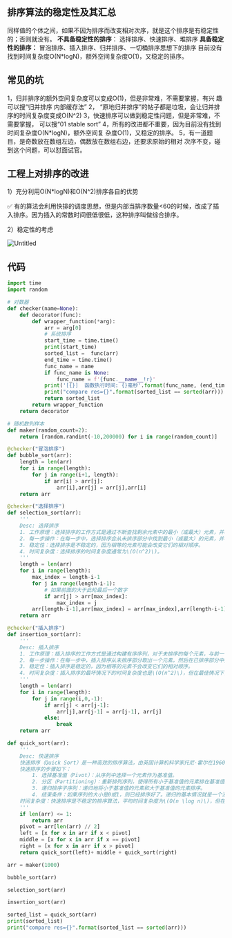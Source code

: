 

## 排序算法的稳定性及其汇总

同样值的个体之间，如果不因为排序而改变相对次序，就是这个排序是有稳定性的；否则就没有。
**不具备稳定性的排序**：
选择排序、快速排序、堆排序
**具备稳定性的排序：**
冒泡排序、插入排序、归并排序、一切桶排序思想下的排序
目前没有找到时间复杂度O(N*logN)，额外空间复杂度O(1)，又稳定的排序。

## 常见的坑

1，归并排序的额外空间复杂度可以变成O(1)，但是非常难，不需要掌握，有兴
趣可以搜“归并排序 内部缓存法”
2，
“原地归并排序”的帖子都是垃圾，会让归并排序的时间复杂度变成O(N^2)
3，快速排序可以做到稳定性问题，但是非常难，不需要掌握， 可以搜“01
stable sort”
4，所有的改进都不重要，因为目前没有找到时间复杂度O(N*logN)，额外空间复
杂度O(1)，又稳定的排序。
5，有一道题目，是奇数放在数组左边，偶数放在数组右边，还要求原始的相对
次序不变，碰到这个问题，可以怼面试官。

## 工程上对排序的改进

1）充分利用O(N*logN)和O(N^2)排序各自的优势

<aside>
✅ 有的算法会利用快排的调度思想，但是内部当排序数量<60的时候，改成了插入排序。因为插入的常数时间很低很低，这种排序叫做综合排序。

</aside>

2）稳定性的考虑

![Untitled](Untitled%2014.png)

## 代码

```python
import time
import random

# 对数器
def checker(name=None):
    def decorator(func):
        def wrapper_function(*arg):
            arr = arg[0]
            # 系统排序
            start_time = time.time()
            print(start_time)
            sorted_list =  func(arr)
            end_time = time.time()
            func_name = name
            if func_name is None:
                func_name = f'{func.__name__!r}'
            print('[{}]  函数执行时间: {}毫秒'.format(func_name, (end_time-start_time)*1000))
            print("compare res={}".format(sorted_list == sorted(arr)))
            return sorted_list
        return wrapper_function
    return decorator

# 随机数列样本
def maker(random_count=2):
    return [random.randint(-10,200000) for i in range(random_count)]

@checker("冒泡排序")
def bubble_sort(arr):
    length = len(arr)
    for i in range(length):
        for j in range(i+1, length):
            if arr[i] > arr[j]:
                arr[i],arr[j] = arr[j],arr[i]
    return arr

@checker("选择排序")
def selection_sort(arr):
    '''
    Desc: 选择排序
    1. 工作原理：选择排序的工作方式是通过不断查找剩余元素中的最小（或最大）元素，并将其放置在已排序序列的末尾。
    2. 每一步操作：在每一步中，选择排序会从未排序部分中找到最小（或最大）的元素，并与未排序部分的第一个元素交换。
    3. 稳定性：选择排序是不稳定的，因为相等的元素可能会改变它们的相对顺序。
    4. 时间复杂度：选择排序的时间复杂度通常为\(O(n^2)\)。
    '''
    length = len(arr)
    for i in range(length):
        max_index = length-i-1
        for j in range(length-i-1):
            # 如果前面的大于此轮最后一个数字
            if arr[j] > arr[max_index]:
                max_index = j
        arr[length-i-1],arr[max_index] = arr[max_index],arr[length-i-1]
    return arr

@checker("插入排序")
def insertion_sort(arr):
    '''
    Desc: 插入排序
    1. 工作原理：插入排序的工作方式是通过构建有序序列，对于未排序的每个元素，与前一个位置进行比较交换。
    2. 每一步操作：在每一步中，插入排序从未排序部分取出一个元素，然后在已排序部分中找到其正确的位置并插入，移动这个位置后面的元素以便腾出空间。
    3. 稳定性：插入排序是稳定的，因为相等的元素不会改变它们的相对顺序。
    4. 时间复杂度：插入排序的最坏情况下的时间复杂度也是\(O(n^2)\)，但在最佳情况下，时间复杂度可以达到\(O(n)\)，即当输入已经部分有序时。
    '''
    length = len(arr)
    for i in range(length):
        for j in range(i,0,-1):
            if arr[j] < arr[j-1]:
                arr[j],arr[j-1] = arr[j-1], arr[j]
            else:
                break
    return arr

def quick_sort(arr):
    '''
    Desc: 快速排序
    快速排序（Quick Sort）是一种高效的排序算法，由英国计算机科学家托尼·霍尔在1960年发明。它的基本思想是使用分治策略来快速地将一个序列分成较小和较大的两个子序列，然后递归地排序两个子序列。
    快速排序的步骤如下：
        1. 选择基准值（Pivot）：从序列中选择一个元素作为基准值。
        2. 分区（Partitioning）：重新排列序列，使得所有小于基准值的元素排在基准值前面，所有大于基准值的元素排在基准值后面。在分区结束之后，基准值就位于其最终排序后的位置。
        3. 递归排序子序列：递归地将小于基准值的元素和大于基准值的元素排序。
        4. 结束条件：如果序列的大小是0或1，则已经排序好了。递归的基本情况就是一个没有元素或一个元素的序列。
    时间复杂度：快速排序是不稳定的排序算法，平均时间复杂度为\(O(n \log n)\)，但在最坏情况下时间复杂度为\(O(n^2)\)。 
    '''
    if len(arr) <= 1:
        return arr
    pivot = arr[len(arr) // 2]
    left = [x for x in arr if x < pivot]
    middle = [x for x in arr if x == pivot]
    right = [x for x in arr if x > pivot]
    return quick_sort(left)+ middle + quick_sort(right)

arr = maker(1000)

bubble_sort(arr)

selection_sort(arr)

insertion_sort(arr)

sorted_list = quick_sort(arr)
print(sorted_list)
print("compare res={}".format(sorted_list == sorted(arr)))
```